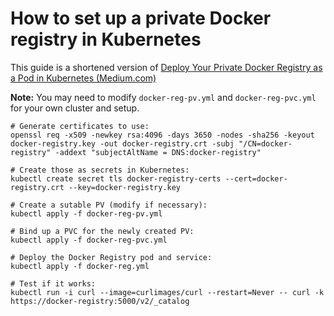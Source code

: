 # How to set up a private Docker registry in Kubernetes

This guide is a shortened version of [Deploy Your Private Docker Registry as a Pod in Kubernetes (Medium.com)](https://medium.com/swlh/deploy-your-private-docker-registry-as-a-pod-in-kubernetes-f6a489bf0180)

**Note:** You may need to modify `docker-reg-pv.yml` and `docker-reg-pvc.yml` for your own cluster and setup.

    # Generate certificates to use:
    openssl req -x509 -newkey rsa:4096 -days 3650 -nodes -sha256 -keyout docker-registry.key -out docker-registry.crt -subj "/CN=docker-registry" -addext "subjectAltName = DNS:docker-registry"

    # Create those as secrets in Kubernetes:
    kubectl create secret tls docker-registry-certs --cert=docker-registry.crt --key=docker-registry.key

    # Create a sutable PV (modify if necessary):
    kubectl apply -f docker-reg-pv.yml

    # Bind up a PVC for the newly created PV:
    kubectl apply -f docker-reg-pvc.yml

    # Deploy the Docker Registry pod and service:
    kubectl apply -f docker-reg.yml

    # Test if it works:
    kubectl run -i curl --image=curlimages/curl --restart=Never -- curl -k https://docker-registry:5000/v2/_catalog
